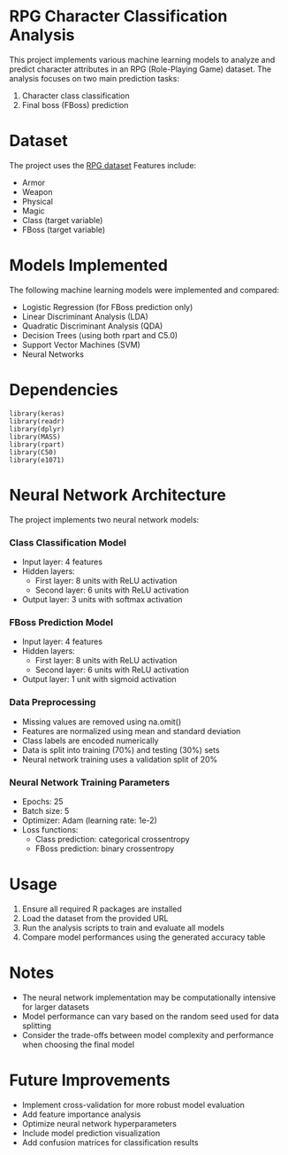 # RPG Character Classification Analysis
This project implements various machine learning models to analyze and predict character attributes in an RPG (Role-Playing Game) dataset. The analysis focuses on two main prediction tasks:
1. Character class classification
2. Final boss (FBoss) prediction

# Dataset 
The project uses the [RPG dataset](RPG.csv)
Features include:
* Armor
* Weapon
* Physical
* Magic
* Class (target variable)
* FBoss (target variable)

# Models Implemented
The following machine learning models were implemented and compared:
* Logistic Regression (for FBoss prediction only)
* Linear Discriminant Analysis (LDA)
* Quadratic Discriminant Analysis (QDA)
* Decision Trees (using both rpart and C5.0)
* Support Vector Machines (SVM)
* Neural Networks

# Dependencies
```
library(keras)
library(readr)
library(dplyr)
library(MASS)
library(rpart)
library(C50)
library(e1071)
```

# Neural Network Architecture
The project implements two neural network models:
### Class Classification Model
* Input layer: 4 features
* Hidden layers:
  * First layer: 8 units with ReLU activation
  * Second layer: 6 units with ReLU activation
* Output layer: 3 units with softmax activation

### FBoss Prediction Model
* Input layer: 4 features
* Hidden layers:
  * First layer: 8 units with ReLU activation
  * Second layer: 6 units with ReLU activation
* Output layer: 1 unit with sigmoid activation

### Data Preprocessing
* Missing values are removed using na.omit()
* Features are normalized using mean and standard deviation
* Class labels are encoded numerically
* Data is split into training (70%) and testing (30%) sets
* Neural network training uses a validation split of 20%

### Neural Network Training Parameters 
* Epochs: 25
* Batch size: 5
* Optimizer: Adam (learning rate: 1e-2)
* Loss functions:
  * Class prediction: categorical crossentropy
  * FBoss prediction: binary crossentropy

# Usage 
1. Ensure all required R packages are installed
2. Load the dataset from the provided URL
3. Run the analysis scripts to train and evaluate all models
4. Compare model performances using the generated accuracy table

# Notes
* The neural network implementation may be computationally intensive for larger datasets
* Model performance can vary based on the random seed used for data splitting
* Consider the trade-offs between model complexity and performance when choosing the final model

# Future Improvements
* Implement cross-validation for more robust model evaluation
* Add feature importance analysis
* Optimize neural network hyperparameters
* Include model prediction visualization
* Add confusion matrices for classification results
